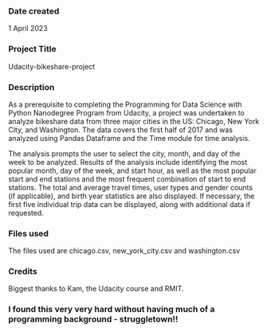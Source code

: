 ### Date created
1 April 2023

### Project Title
Udacity-bikeshare-project

### Description
As a prerequisite to completing the Programming for Data Science with Python Nanodegree Program from Udacity, a project was undertaken to analyze bikeshare data from three major cities in the US: Chicago, New York City, and Washington. The data covers the first half of 2017 and was analyzed using Pandas Dataframe and the Time module for time analysis.

The analysis prompts the user to select the city, month, and day of the week to be analyzed. Results of the analysis include identifying the most popular month, day of the week, and start hour, as well as the most popular start and end stations and the most frequent combination of start to end stations. The total and average travel times, user types and gender counts (if applicable), and birth year statistics are also displayed. If necessary, the first five individual trip data can be displayed, along with additional data if requested.

### Files used
The files used are chicago.csv, new_york_city.csv and washington.csv

### Credits
Biggest thanks to Kam, the Udacity course and RMIT.

### I found this very very hard without having much of a programming background - struggletown!!